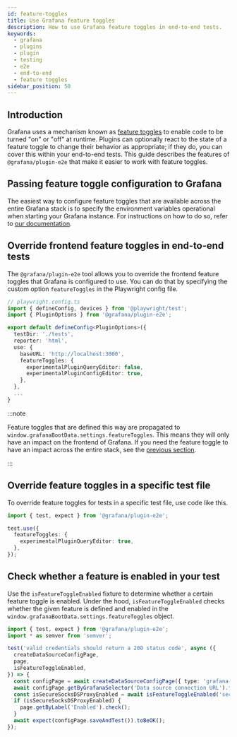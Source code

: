 ```yaml
---
id: feature-toggles
title: Use Grafana feature toggles
description: How to use Grafana feature toggles in end-to-end tests.
keywords:
  - grafana
  - plugins
  - plugin
  - testing
  - e2e
  - end-to-end
  - feature toggles
sidebar_position: 50
---
```


## Introduction

Grafana uses a mechanism known as [feature toggles](https://grafana.com/docs/grafana/latest/setup-grafana/configure-grafana/feature-toggles/) to enable code to be turned "on" or "off" at runtime. Plugins can optionally react to the state of a feature toggle to change their behavior as appropriate; if they do, you can cover this within your end-to-end tests. This guide describes the features of `@grafana/plugin-e2e` that make it easier to work with feature toggles.

## Passing feature toggle configuration to Grafana

The easiest way to configure feature toggles that are available across the entire Grafana stack is to specify the environment variables operational when starting your Grafana instance. For instructions on how to do so, refer to [our documentation](https://grafana.com/docs/grafana/latest/setup-grafana/configure-grafana/#override-configuration-with-environment-variables).

## Override frontend feature toggles in end-to-end tests

The `@grafana/plugin-e2e` tool allows you to override the frontend feature toggles that Grafana is configured to use. You can do that by specifying the custom option `featureToggles` in the Playwright config file.

```typescript
// playwright.config.ts
import { defineConfig, devices } from '@playwright/test';
import { PluginOptions } from '@grafana/plugin-e2e';

export default defineConfig<PluginOptions>({
  testDir: './tests',
  reporter: 'html',
  use: {
    baseURL: 'http://localhost:3000',
    featureToggles: {
      experimentalPluginQueryEditor: false,
      experimentalPluginConfigEditor: true,
    },
  },
  ...
}
```

:::note

Feature toggles that are defined this way are propagated to `window.grafanaBootData.settings.featureToggles`. This means they will only have an impact on the frontend of Grafana. If you need the feature toggle to have an impact across the entire stack, see the [previous section](#passing-feature-toggle-configuration-to-grafana).

:::

## Override feature toggles in a specific test file

To override feature toggles for tests in a specific test file, use code like this.

```typescript
import { test, expect } from '@grafana/plugin-e2e';

test.use({
  featureToggles: {
    experimentalPluginQueryEditor: true,
  },
});
```

## Check whether a feature is enabled in your test

Use the `isFeatureToggleEnabled` fixture to determine whether a certain feature toggle is enabled. Under the hood, `isFeatureToggleEnabled` checks whether the given feature is defined and enabled in the `window.grafanaBootData.settings.featureToggles` object.

```typescript
import { test, expect } from '@grafana/plugin-e2e';
import * as semver from 'semver';

test('valid credentials should return a 200 status code', async ({
  createDataSourceConfigPage,
  page,
  isFeatureToggleEnabled,
}) => {
  const configPage = await createDataSourceConfigPage({ type: 'grafana-snowflake-datasource' });
  await configPage.getByGrafanaSelector('Data source connection URL').fill('http://localhost:9090');
  const isSecureSocksDSProxyEnabled = await isFeatureToggleEnabled('secureSocksDSProxyEnabled');
  if (isSecureSocksDSProxyEnabled) {
    page.getByLabel('Enabled').check();
  }
  await expect(configPage.saveAndTest()).toBeOK();
});
```
